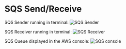 # SQS Send/Receive

SQS Sender running in terminal:
![SQS Sender](https://github.com/pettynan/Lab38-SQS/tree/master/src/main/resources/SQS_image1.png)

SQS Receiver running in terminal:
![SQS Receiver](https://github.com/pettynan/Lab38-SQS/tree/master/src/main/resources/SQS_image2.png)

SQS Queue displayed in the AWS console:
![SQS console](https://github.com/pettynan/Lab38-SQS/tree/master/src/main/resources/SQS_image3.png)